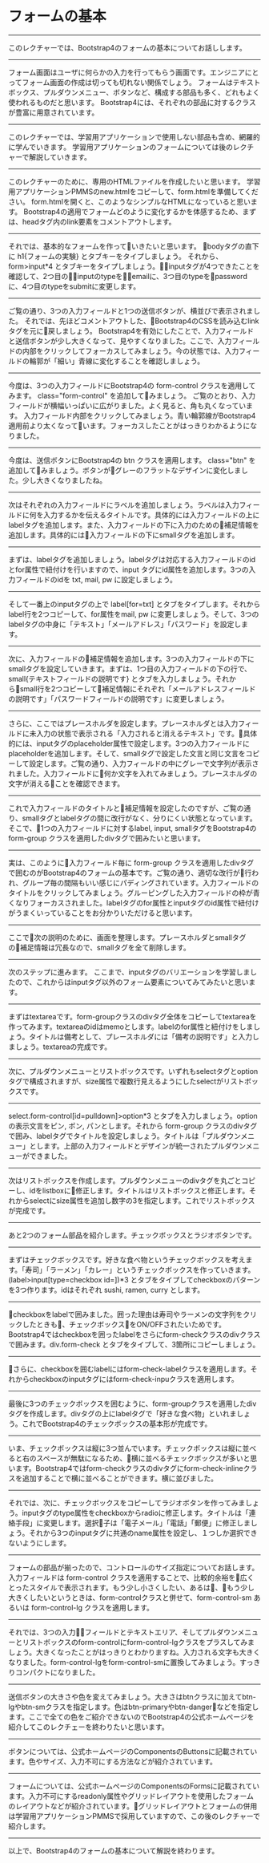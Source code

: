 # フォームの基本

---
このレクチャーでは、Bootstrap4のフォームの基本についてお話しします。

---
フォーム画面はユーザに何らかの入力を行ってもらう画面です。エンジニアにとってフォーム画面の作成は切っても切れない関係でしょう。
フォームはテキストボックス、プルダウンメニュー、ボタンなど、構成する部品も多く、どれもよく使われるものだと思います。
Bootstrap4には、それぞれの部品に対するクラスが豊富に用意されています。

---
このレクチャーでは、学習用アプリケーションで使用しない部品も含め、網羅的に学んでいきます。
学習用アプリケーションのフォームについては後のレクチャーで解説していきます。

---
このレクチャーのために、専用のHTMLファイルを作成したいと思います。
学習用アプリケーションPMMSのnew.htmlをコピーして、form.htmlを準備してください。
form.htmlを開くと、このようなシンプルなHTMLになっていると思います。
Bootstrap4の適用でフォームどのように変化するかを体感するため、まずは、headタグ内のlink要素をコメントアウトします。

---
それでは、基本的なフォームを作っていきたいと思います。
bodyタグの直下に h1{フォームの実験} とタブキーをタイプしましょう。
それから、form>input*4 とタブキーをタイプしましょう。inputタグが4つできたことを確認して、2つ目のinputのtypeをemailに、3つ目のtypeをpasswordに、4つ目のtypeをsubmitに変更します。

---
ご覧の通り、3つの入力フィールドと1つの送信ボタンが、横並びで表示されました。
それでは、先ほどコメントアウトした、Bootstrap4のCSSを読み込むlinkタグを元に戻しましょう。
Bootstrap4を有効にしたことで、入力フィールドと送信ボタンが少し大きくなって、見やすくなりました。ここで、入力フィールドの内部をクリックしてフォーカスしてみましょう。今の状態では、入力フィールドの輪郭が「細い」青線に変化することを確認しましょう。

---
今度は、3つの入力フィールドにBootstrap4の form-control クラスを適用してみます。 class="form-control" を追加してみましょう。
ご覧のとおり、入力フィールドが横幅いっぱいに広がりました。よく見ると、角も丸くなっています。
入力フィールド内部をクリックしてみましょう。青い輪郭線がBootstrap4適用前より太くなっています。フォーカスしたことがはっきりわかるようになりました。

---
今度は、送信ボタンにBootstrap4の btn クラスを適用します。 class="btn" を追加してみましょう。ボタンがグレーのフラットなデザインに変化しました。少し大きくなりましたね。

---
次はそれぞれの入力フィールドにラベルを追加しましょう。ラベルは入力フィールドに何を入力するかを伝えるタイトルです。具体的には入力フィールドの上にlabelタグを追加します。また、入力フィールドの下に入力のための補足情報を追加します。具体的には入力フィールドの下にsmallタグを追加します。

---
まずは、labelタグを追加しましょう。labelタグは対応する入力フィールドのidとfor属性で紐付けを行いますので、input タグにid属性を追加します。3つの入力フィールドのidを txt, mail, pw に設定しましょう。

---
そして一番上のinputタグの上で label[for=txt] とタブをタイプします。それからlabel行を2つコピーして、for属性をmail, pw に変更しましょう。そして、3つのlabelタグの中身に「テキスト」「メールアドレス」「パスワード」を設定します。

---
次に、入力フィールドの補足情報を追加します。3つの入力フィールドの下にsmallタグを設定していきます。まずは、1つ目の入力フィールドの下の行で、small{テキストフィールドの説明です} とタブを入力しましょう。それからsmall行を2つコピーして補足情報にそれぞれ「メールアドレスフィールドの説明です」「パスワードフィールドの説明です」に変更しましょう。

---
さらに、ここではプレースホルダを設定します。プレースホルダとは入力フィールドに未入力の状態で表示される「入力されると消えるテキスト」です。具体的には、inputタグのplaceholder属性で設定します。3つの入力フィールドにplaceholderを追加します。そして、smallタグで設定した文言と同じ文言をコピーして設定します。ご覧の通り、入力フィールドの中にグレーで文字列が表示されました。入力フィールドに何か文字を入れてみましょう。プレースホルダの文字が消えることを確認できます。

---
これで入力フィールドのタイトルと補足情報を設定したのですが、ご覧の通り、smallタグとlabelタグの間に改行がなく、分りにくい状態となっています。そこで、1つの入力フィールドに対するlabel, input, smallタグをBootstrap4の form-group クラスを適用したdivタグで囲みたいと思います。

---
実は、このように入力フィールド毎に form-group クラスを適用したdivタグで囲むのがBootstrap4のフォームの基本です。ご覧の通り、適切な改行が行われ、グループ毎の間隔もいい感じにパディングされています。入力フィールドのタイトルをクリックしてみましょう。グルーピングした入力フィールドの枠が青くなりフォーカスされました。labelタグのfor属性とinputタグのid属性で紐付けがうまくいっていることをお分かりいただけると思います。

---
ここで次の説明のために、画面を整理します。プレースホルダとsmallタグの補足情報は冗長なので、smallタグを全て削除します。

---
次のステップに進みます。
ここまで、inputタグのバリエーションを学習しましたので、これからはinputタグ以外のフォーム要素についてみてみたいと思います。

---
まずはtextareaです。form-groupクラスのdivタグ全体をコピーしてtextareaを作ってみます。textareaのidはmemoとします。labelのfor属性と紐付けをしましょう。タイトルは備考として、プレースホルダには「備考の説明です」と入力しましょう。textareaの完成です。

---
次に、プルダウンメニューとリストボックスです。いずれもselectタグとoptionタグで構成されますが、size属性で複数行見えるようにしたselectがリストボックスです。

---
select.form-control[id=pulldown]>option*3 とタブを入力しましょう。optionの表示文言をピン, ポン, パンとします。それから form-group クラスのdivタグで囲み、labelタグでタイトルを設定しましょう。タイトルは「プルダウンメニュー」とします。上部の入力フィールドとデザインが統一されたプルダウンメニューができました。

---
次はリストボックスを作成します。プルダウンメニューのdivタグを丸ごとコピーし、idをlistboxに修正します。タイトルはリストボックスと修正します。それからselectにsize属性を追加し数字の3を指定します。これでリストボックスが完成です。

---
あと2つのフォーム部品を紹介します。チェックボックスとラジオボタンです。

---
まずはチェックボックスです。好きな食べ物というチェックボックスを考えます。「寿司」「ラーメン」「カレー」というチェックボックスを作っていきます。(label>input[type=checkbox id=])*3 とタブをタイプしてcheckboxのパターンを3つ作ります。idはそれぞれ sushi, ramen, curry とします。

---
checkboxをlabelで囲みました。囲った理由は寿司やラーメンの文字列をクリックしたときも、チェックボックスをON/OFFされたいためです。Bootstrap4ではcheckboxを囲ったlabelをさらにform-checkクラスのdivクラスで囲みます。div.form-check とタブをタイプして、3箇所にコピーしましょう。

---
さらに、checkboxを囲むlabelにはform-check-labelクラスを適用します。それからcheckboxのinputタグにはform-check-inpuクラスを適用します。

---
最後に3つのチェックボックスを囲むように、form-groupクラスを適用したdivタグを作成します。divタグの上にlabelタグで「好きな食べ物」といれましょう。これでBootstrap4のチェックボックスの基本形が完成です。

---
いま、チェックボックスは縦に3つ並んでいます。チェックボックスは縦に並べると右のスペースが無駄になるため、横に並べるチェックボックスが多いと思います。Bootstrap4ではform-checkクラスのdivタグにform-check-inlineクラスを追加することで横に並べることができます。横に並びました。

---
それでは、次に、チェックボックスをコピーしてラジオボタンを作ってみましょう。inputタグのtype属性をcheckboxからradioに修正します。タイトルは「連絡手段」に変更します。選択子は「電子メール」「電話」「郵便」に修正しましょう。それから3つのinputタグに共通のname属性を設定し、１つしか選択できないようにします。

---
フォームの部品が揃ったので、コントロールのサイズ指定についてお話します。入力フィールドは form-control クラスを適用することで、比較的余裕を広くとったスタイルで表示されます。もう少し小さくしたい、あるは、もう少し大きくしたいというときは、form-controlクラスと併せて、form-control-sm あるいは form-control-lg クラスを適用します。

---
それでは、3つの入力フィールドとテキストエリア、そしてプルダウンメニューとリストボックスのform-controlにform-control-lgクラスをプラスしてみましょう。大きくなったことがはっきりとわかりますね。入力される文字も大きくなりました。form-control-lgをform-control-smに置換してみましょう。すっきりコンパクトになりました。

---
送信ボタンの大きさや色を変えてみましょう。大きさはbtnクラスに加えてbtn-lgやbtn-smクラスを指定します。色はbtn-primaryやbtn-dangerなどを指定します。ここで全ての色をご紹介できないのでBootstrap4の公式ホームページを紹介してこのレクチェーを終わりたいと思います。

---
ボタンについては、公式ホームページのComponentsのButtonsに記載されています。色やサイズ、入力不可にする方法などが紹介されています。

---
フォームについては、公式ホームページのComponentsのFormsに記載されています。入力不可にするreadonly属性やグリッドレイアウトを使用したフォームのレイアウトなどが紹介されています。グリッドレイアウトとフォームの併用は学習用アプリケーションPMMSで採用していますので、この後のレクチャーで紹介します。

---

以上で、Bootstrap4のフォームの基本について解説を終わります。

